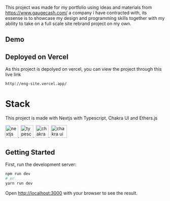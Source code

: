 This project was made for my portfolio using ideas and materials from https://www.gaugecash.com/ a company i have contracted with, its essense is to showcase my design and programming skills together with my ability to take on a full scale site rebrand project on my own.


## Demo


## Deployed on Vercel
As this project is depolyed on vercel, you can view the project through this live link

```
http://eng-site.vercel.app/
```

# Stack
This project is made with Nextjs with Typescript, Chakra UI and Ethers.js
<br>

<img src="https://seeklogo.com/images/N/next-js-logo-8FCFF51DD2-seeklogo.com.png" alt="nextjs" width='40' height='40'>.   <img src='https://cdn.worldvectorlogo.com/logos/typescript.svg' alt='typescript' width='40' height='40'>.    <img src='https://pbs.twimg.com/profile_images/1244925541448286208/rzylUjaf_400x400.jpg' alt='chakra ui' width='40' height='40'>.    <img src='https://seeklogo.com/images/E/ethers-logo-D5B86204D8-seeklogo.com.png' alt='chakra ui' width='50' height='40'>

## Getting Started

First, run the development server:

```bash
npm run dev
# or
yarn run dev
```

Open [http://localhost:3000](http://localhost:3000) with your browser to see the result.


